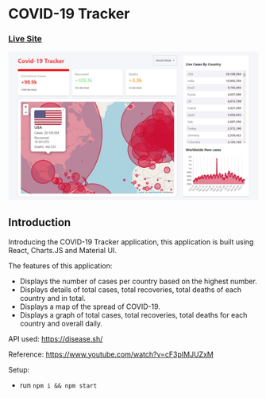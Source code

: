 # COVID-19 Tracker 

### [Live Site](https://realtime-chat-application.netlify.com)

![COVID-19 Tracker](./preview.jpg)

## Introduction
Introducing the COVID-19 Tracker application, this application is built using React, Charts.JS and Material UI. 

The features of this application:
- Displays the number of cases per country based on the highest number.
- Displays details of total cases, total recoveries, total deaths of each country and in total.
- Displays a map of the spread of COVID-19.
- Displays a graph of total cases, total recoveries, total deaths for each country and overall daily.

API used: https://disease.sh/

Reference: https://www.youtube.com/watch?v=cF3pIMJUZxM

Setup:
- run ```npm i && npm start```
